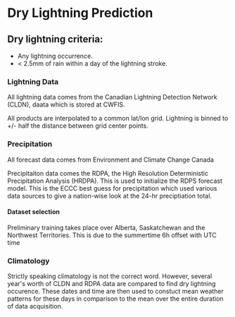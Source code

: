 # Dry Lightning Prediction


## Dry lightning criteria:
- Any lightning occurrence.
- < 2.5mm of rain within a day of the lightning stroke.

### Lightning Data
All lightning data comes from the Canadian Lightning Detection Network (CLDN), daata which is stored at CWFIS.

All products are interpolated to a common lat/lon grid. 
Lightning is binned to +/- half the distance between grid center points. 

### Precipitation
All forecast data comes from Environment and Climate Change Canada

Precipitaiton data comes the RDPA, the High Resolution Deterministic Precipitation Analysis (HRDPA). This is used to initialize the RDPS forecast model. This is the ECCC best guess for precipitation which used various data sources to give a nation-wise look at the 24-hr preciptiation total.

#### Dataset selection
Preliminary training takes place over Alberta, Saskatchewan and the Northwest Territories. This is due to the summertime 6h offset with UTC time

### Climatology
Strictly speaking climatology is not the correct word. However, several year's worth of CLDN and RDPA data are compared to find dry lightning occurence. These dates and time are then used to constuct mean weather patterns for these days in comparison to the mean over the entire duration of data acquisition.

